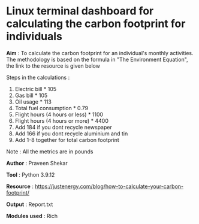 # Linux terminal dashboard for calculating the carbon footprint for individuals

**Aim** : To calculate the carbon footprint for an individual's monthly activities. The methodology is based on the formula in "The Environment Equation", the link to the resource is given below

Steps in the calculations :
1. Electric bill * 105
2. Gas bill * 105
3. Oil usage * 113
4. Total fuel consumption * 0.79
5. Flight hours (4 hours or less) * 1100
6. Flight hours (4 hours or more) * 4400
7. Add 184 if you dont recycle newspaper
8. Add 166 if you dont recycle aluminium and tin
9. Add 1-8 together for total carbon footprint

Note : All the metrics are in pounds

**Author** : Praveen Shekar

**Tool** : Python 3.9.12

**Resource** : https://justenergy.com/blog/how-to-calculate-your-carbon-footprint/

**Output** : Report.txt

**Modules used** : Rich
